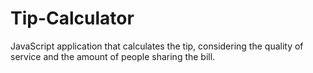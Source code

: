 # Tip-Calculator
JavaScript application that calculates the tip, considering the quality of service and the amount of people sharing the bill.
